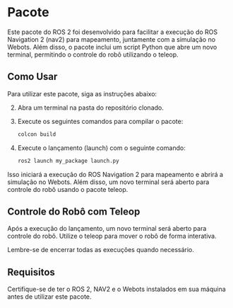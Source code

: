 # Pacote 

Este pacote do ROS 2 foi desenvolvido para facilitar a execução do ROS Navigation 2 (nav2) para mapeamento, juntamente com a simulação no Webots. Além disso, o pacote inclui um script Python que abre um novo terminal, permitindo o controle do robô utilizando o teleop.

## Como Usar

Para utilizar este pacote, siga as instruções abaixo:

2. Abra um terminal na pasta do repositório clonado.

3. Execute os seguintes comandos para compilar o pacote:

    ```bash
    colcon build
    ```

4. Execute o lançamento (launch) com o seguinte comando:

    ```bash
    ros2 launch my_package launch.py
    ```

Isso iniciará a execução do ROS Navigation 2 para mapeamento e abrirá a simulação no Webots. Além disso, um novo terminal será aberto para controle do robô usando o pacote teleop.

## Controle do Robô com Teleop

Após a execução do lançamento, um novo terminal será aberto para controle do robô. Utilize o teleop para mover o robô de forma interativa.

Lembre-se de encerrar todas as execuções quando necessário.

## Requisitos

Certifique-se de ter o ROS 2, NAV2 e o Webots instalados em sua máquina antes de utilizar este pacote.